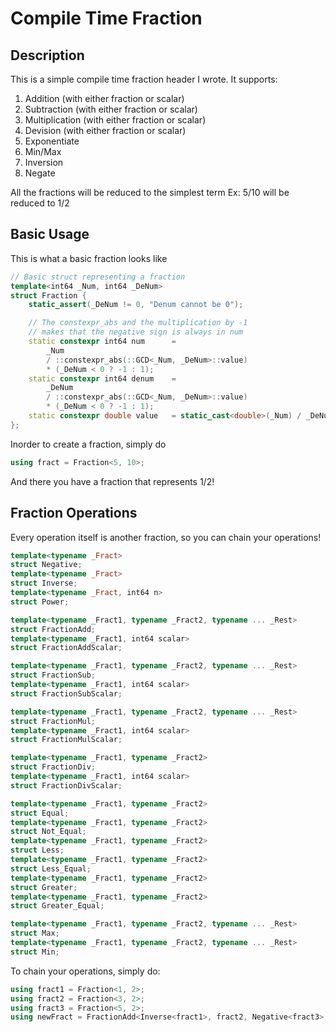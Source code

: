 # Compile Time Fraction

## Description

This is a simple compile time fraction header I wrote. It supports:

1. Addition         (with either fraction or scalar)
2. Subtraction      (with either fraction or scalar)
3. Multiplication   (with either fraction or scalar)
4. Devision         (with either fraction or scalar)
5. Exponentiate
6. Min/Max
7. Inversion
8. Negate

All the fractions will be reduced to the simplest term
Ex: 5/10 will be reduced to 1/2

## Basic Usage

This is what a basic fraction looks like

```c++
// Basic struct representing a fraction
template<int64 _Num, int64 _DeNum>
struct Fraction {
    static_assert(_DeNum != 0, "Denum cannot be 0");

    // The constexpr_abs and the multiplication by -1
    // makes that the negative sign is always in num
    static constexpr int64 num      = 
        _Num 
        / ::constexpr_abs(::GCD<_Num, _DeNum>::value) 
        * (_DeNum < 0 ? -1 : 1);
    static constexpr int64 denum    = 
        _DeNum 
        / ::constexpr_abs(::GCD<_Num, _DeNum>::value)
        * (_DeNum < 0 ? -1 : 1);
    static constexpr double value   = static_cast<double>(_Num) / _DeNum;
};

```

Inorder to create a fraction, simply do

```c++
using fract = Fraction<5, 10>;
```

And there you have a fraction that represents 1/2!

## Fraction Operations

Every operation itself is another fraction, so you can chain your operations!

```c++
template<typename _Fract>
struct Negative;
template<typename _Fract>
struct Inverse;
template<typename _Fract, int64 n>
struct Power;

template<typename _Fract1, typename _Fract2, typename ... _Rest>
struct FractionAdd;
template<typename _Fract1, int64 scalar>
struct FractionAddScalar;

template<typename _Fract1, typename _Fract2, typename ... _Rest>
struct FractionSub;
template<typename _Fract1, int64 scalar>
struct FractionSubScalar;

template<typename _Fract1, typename _Fract2, typename ... _Rest>
struct FractionMul;
template<typename _Fract1, int64 scalar>
struct FractionMulScalar;

template<typename _Fract1, typename _Fract2>
struct FractionDiv;
template<typename _Fract1, int64 scalar>
struct FractionDivScalar;

template<typename _Fract1, typename _Fract2>
struct Equal;
template<typename _Fract1, typename _Fract2>
struct Not_Equal;
template<typename _Fract1, typename _Fract2>
struct Less;
template<typename _Fract1, typename _Fract2>
struct Less_Equal;
template<typename _Fract1, typename _Fract2>
struct Greater;
template<typename _Fract1, typename _Fract2>
struct Greater_Equal;

template<typename _Fract1, typename _Fract2, typename ... _Rest>
struct Max;
template<typename _Fract1, typename _Fract2, typename ... _Rest>
struct Min;
```

To chain your operations, simply do:

```c++
using fract1 = Fraction<1, 2>;
using fract2 = Fraction<3, 2>;
using fract3 = Fraction<5, 2>;
using newFract = FractionAdd<Inverse<fract1>, fract2, Negative<fract3>, ...>;
```

